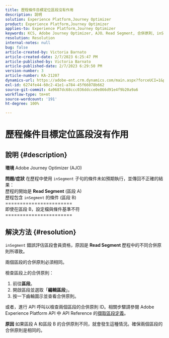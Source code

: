 ```yaml
---
title: 歷程條件目標定位區段沒有作用
description: 說明
solution: Experience Platform,Journey Optimizer
product: Experience Platform,Journey Optimizer
applies-to: Experience Platform,Journey Optimizer
keywords: KCS, Adobe Journey Optimizer, AJO、Read Segment, 合併原則, inSegment 子句
resolution: Resolution
internal-notes: null
bug: false
article-created-by: Victoria Barnato
article-created-date: 2/7/2023 6:25:47 PM
article-published-by: Victoria Barnato
article-published-date: 2/7/2023 6:29:50 PM
version-number: 3
article-number: KA-21207
dynamics-url: https://adobe-ent.crm.dynamics.com/main.aspx?forceUCI=1&pagetype=entityrecord&etn=knowledgearticle&id=b8c3cbd1-14a7-ed11-aad1-6045bd0065f9
exl-id: 6274fe44-60c2-41e1-a784-45f66078b662
source-git-commit: 4a9687dc68ccc036ddcce0e866d91e4f9b20a9a6
workflow-type: tm+mt
source-wordcount: '191'
ht-degree: 100%

---
```


# 歷程條件目標定位區段沒有作用

## 說明 {#description}

<b>環境</b>
Adobe Journey Optimizer (AJO)


<b>問題/症狀</b>
在歷程中使用 `inSegment` 子句的條件未如預期執行，並傳回不正確的結果：
<br>歷程的開始是 <b>Read Segment</b> (區段 A)
<br>歷程包含 `inSegment` 的條件 (區段 B)
<br>=======================
<br>即使在區段 B，設定檔與條件基準不符
<br>=======================

## 解決方法 {#resolution}


`inSegment` 錯誤評估區段會員資格，原因是 <b>Read Segment </b>歷程中的不同合併原則所導致。

兩個區段的合併原則必須相同。

檢查區段上的合併原則：

1. 前往<b>區段</b>。
2. 開啟區段並選取「<b>編輯區段</b>」。
3. 按一下齒輪圖示並查看合併原則。


或者，進行 API 呼叫以檢查兩個區段的合併原則 ID。相關步驟請參閱 Adobe Experience Platform API 中 API Reference 的[擷取區段定義](https://developer.adobe.com/experience-platform-apis/references/segmentation/#tag/Segment-definitions/operation/retrieveSegmentDefinitionById)。


<b>原因</b>
如果區段 A 和區段 B 的合併原則不同，就會發生這種情況。確保兩個區段的合併原則是相同的。
